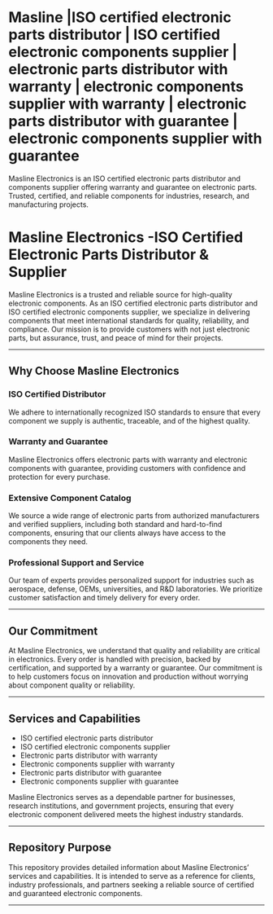 # Masline |ISO certified electronic parts distributor | ISO certified electronic components supplier | electronic parts distributor with warranty | electronic components supplier with warranty | electronic parts distributor with guarantee | electronic components supplier with guarantee

Masline Electronics is an ISO certified electronic parts distributor and components supplier offering warranty and guarantee on electronic parts. Trusted, certified, and reliable components for industries, research, and manufacturing projects.

# Masline Electronics -ISO Certified Electronic Parts Distributor & Supplier

Masline Electronics is a trusted and reliable source for high-quality electronic components. As an ISO certified electronic parts distributor and ISO certified electronic components supplier, we specialize in delivering components that meet international standards for quality, reliability, and compliance. Our mission is to provide customers with not just electronic parts, but assurance, trust, and peace of mind for their projects.

---

## Why Choose Masline Electronics

### ISO Certified Distributor
We adhere to internationally recognized ISO standards to ensure that every component we supply is authentic, traceable, and of the highest quality.

### Warranty and Guarantee
Masline Electronics offers electronic parts with warranty and electronic components with guarantee, providing customers with confidence and protection for every purchase.

### Extensive Component Catalog
We source a wide range of electronic parts from authorized manufacturers and verified suppliers, including both standard and hard-to-find components, ensuring that our clients always have access to the components they need.

### Professional Support and Service
Our team of experts provides personalized support for industries such as aerospace, defense, OEMs, universities, and R&D laboratories. We prioritize customer satisfaction and timely delivery for every order.

---

## Our Commitment

At Masline Electronics, we understand that quality and reliability are critical in electronics. Every order is handled with precision, backed by certification, and supported by a warranty or guarantee. Our commitment is to help customers focus on innovation and production without worrying about component quality or reliability.

---

## Services and Capabilities

- ISO certified electronic parts distributor  
- ISO certified electronic components supplier  
- Electronic parts distributor with warranty  
- Electronic components supplier with warranty  
- Electronic parts distributor with guarantee  
- Electronic components supplier with guarantee  

Masline Electronics serves as a dependable partner for businesses, research institutions, and government projects, ensuring that every electronic component delivered meets the highest industry standards.

---

## Repository Purpose

This repository provides detailed information about Masline Electronics’ services and capabilities. It is intended to serve as a reference for clients, industry professionals, and partners seeking a reliable source of certified and guaranteed electronic components.

---
